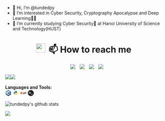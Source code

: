 - 👋 Hi, I’m @tundedpy
- 👀 I’m interested in Cyber Security, Cryptography Apocalypse and Deep Learning🧑‍💻
- 🌱 I’m currently studying Cyber Security🥶 at Hanoi University of Science and Technology(HUST)
<h1 align="center" > <img src="https://media.giphy.com/media/iY8CRBdQXODJSCERIr/giphy.gif" width="30" height="30" style="margin-right: 10px;">📫 How to reach me </h1>

<p align="center">

 <div align="center"  class="icons-social" style="margin-left: 10px;">
        <a style="margin-left: 10px;"  target="_blank" href="https://www.linkedin.com/in/minhtuan88/",title="Linkedin">
			<img class="animated-gif" src="https://img.icons8.com/color/2x/linkedin-circled--v5.gif"></a>
        <a style="margin-left: 10px;" target="_blank" href="https://www.facebook.com/7uncyb3r53c.88/",title="Facebook">
		<img class="animated-gif" src="https://img.icons8.com/clouds/344/facebook-new.png"></a>
		<a style="margin-left: 10px;" target="_blank" href="https://mail.google.com/mail/u/0/?fs=1&tf=cm&source=mailto&to=trantuan23082003@gmail.com",title="Gmail">
				<img class="animated-gif" src="https://img.icons8.com/color/2x/gmail--v2.gif"></a>
	   <a style="margin-left: 10px;" target="_blank" href="https://www.reddit.com/user/Tuan-2308/",title="Reddit">
					<img class="animated-gif" src="https://img.icons8.com/ios-filled/2x/reddit--v2.gif"></a>
      </div>

</p>


<!---
tundedpy/tundedpy is a ✨ special ✨ repository because its `README.md` (this file) appears on your GitHub profile.
You can click the Preview link to take a look at your changes.
--->
![](https://img.shields.io/badge/Python-%7C-0%2C%2022%2C%20100)![](https://img.shields.io/badge/C++-%7C-yellowgreen)

**Languages and Tools:**   
<code><img height="20" src="https://raw.githubusercontent.com/github/explore/80688e429a7d4ef2fca1e82350fe8e3517d3494d/topics/cpp/cpp.png"></code>
<code><img height="20" src="https://raw.githubusercontent.com/github/explore/80688e429a7d4ef2fca1e82350fe8e3517d3494d/topics/python/python.png"></code>
<code><img height="20" src="https://raw.githubusercontent.com/github/explore/80688e429a7d4ef2fca1e82350fe8e3517d3494d/topics/git/git.png"></code>
<code><img height="20" src="https://raw.githubusercontent.com/github/explore/80688e429a7d4ef2fca1e82350fe8e3517d3494d/topics/terminal/terminal.png"></code>




![tundedpy's github stats](https://github-readme-stats.vercel.app/api?username=tundedpy&show_icons=true&theme=radical)


![](https://github-readme-stats.vercel.app/api/top-langs/?username=tundedpy&theme=radical&hide_border=false&include_all_commits=false&count_private=false&layout=compact)
